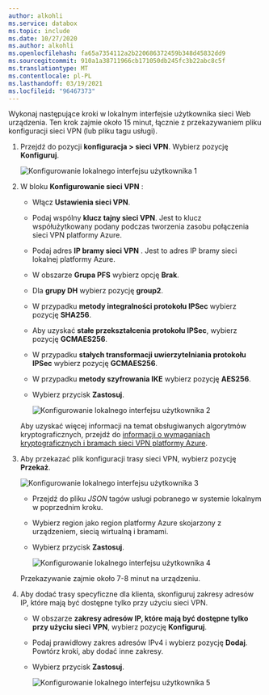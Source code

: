 ```yaml
---
author: alkohli
ms.service: databox
ms.topic: include
ms.date: 10/27/2020
ms.author: alkohli
ms.openlocfilehash: fa65a7354112a2b220686372459b348d45832dd9
ms.sourcegitcommit: 910a1a38711966cb171050db245fc3b22abc8c5f
ms.translationtype: MT
ms.contentlocale: pl-PL
ms.lasthandoff: 03/19/2021
ms.locfileid: "96467373"
---
```

Wykonaj następujące kroki w lokalnym interfejsie użytkownika sieci Web urządzenia. Ten krok zajmie około 15 minut, łącznie z przekazywaniem pliku konfiguracji sieci VPN (lub pliku tagu usługi). 

1. Przejdź do pozycji **konfiguracja > sieci VPN**. Wybierz pozycję **Konfiguruj**.

    ![Konfigurowanie lokalnego interfejsu użytkownika 1](../articles/databox-online/media/azure-stack-edge-pro-r-configure-vpn-powershell/configure-vpn-local-ui-1.png)

2. W bloku **Konfigurowanie sieci VPN** :

    - Włącz **Ustawienia sieci VPN**.
    - Podaj wspólny **klucz tajny sieci VPN**. Jest to klucz współużytkowany podany podczas tworzenia zasobu połączenia sieci VPN platformy Azure.
    - Podaj adres **IP bramy sieci VPN** . Jest to adres IP bramy sieci lokalnej platformy Azure.
    - W obszarze **Grupa PFS** wybierz opcję **Brak**. 
    - Dla **grupy DH** wybierz pozycję **group2**.
    - W przypadku **metody integralności protokołu IPSec** wybierz pozycję **SHA256**.
    - Aby uzyskać **stałe przekształcenia protokołu IPSec**, wybierz pozycję **GCMAES256**.
    - W przypadku **stałych transformacji uwierzytelniania protokołu IPSec** wybierz pozycję **GCMAES256**.
    - W przypadku **metody szyfrowania IKE** wybierz pozycję **AES256**.
    - Wybierz przycisk **Zastosuj**.

        ![Konfigurowanie lokalnego interfejsu użytkownika 2](../articles/databox-online/media/azure-stack-edge-pro-r-configure-vpn-powershell/configure-vpn-local-ui-2.png)

    Aby uzyskać więcej informacji na temat obsługiwanych algorytmów kryptograficznych, przejdź do [informacji o wymaganiach kryptograficznych i bramach sieci VPN platformy Azure](../articles/vpn-gateway/vpn-gateway-about-compliance-crypto.md#ipsecike-policy-faq). 

3. Aby przekazać plik konfiguracji trasy sieci VPN, wybierz pozycję **Przekaż**. 

    ![Konfigurowanie lokalnego interfejsu użytkownika 3](../articles/databox-online/media/azure-stack-edge-pro-r-configure-vpn-powershell/configure-vpn-local-ui-3.png)

    - Przejdź do pliku *JSON* tagów usługi pobranego w systemie lokalnym w poprzednim kroku.
    - Wybierz region jako region platformy Azure skojarzony z urządzeniem, siecią wirtualną i bramami.
    - Wybierz przycisk **Zastosuj**.

        ![Konfigurowanie lokalnego interfejsu użytkownika 4](../articles/databox-online/media/azure-stack-edge-pro-r-configure-vpn-powershell/configure-vpn-local-ui-4.png)
    
    Przekazywanie zajmie około 7-8 minut na urządzeniu.

4. Aby dodać trasy specyficzne dla klienta, skonfiguruj zakresy adresów IP, które mają być dostępne tylko przy użyciu sieci VPN. 

    - W obszarze **zakresy adresów IP, które mają być dostępne tylko przy użyciu sieci VPN**, wybierz pozycję **Konfiguruj**.
    - Podaj prawidłowy zakres adresów IPv4 i wybierz pozycję **Dodaj**. Powtórz kroki, aby dodać inne zakresy.
    - Wybierz przycisk **Zastosuj**.

        ![Konfigurowanie lokalnego interfejsu użytkownika 5](../articles/databox-online/media/azure-stack-edge-pro-r-configure-vpn-powershell/configure-vpn-local-ui-5.png)

